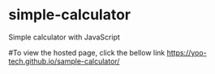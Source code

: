 # simple-calculator
Simple calculator with JavaScript

#To view the hosted page, click the bellow link
https://yoo-tech.github.io/sample-calculator/
